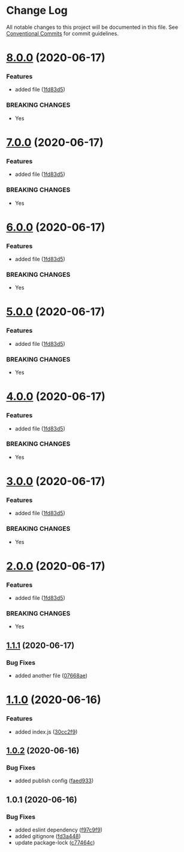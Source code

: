 # Change Log

All notable changes to this project will be documented in this file.
See [Conventional Commits](https://conventionalcommits.org) for commit guidelines.

# [8.0.0](https://github.com/lukeshay-sa/lerna-practice/compare/@lukeshay/package-one@1.1.1...@lukeshay/package-one@8.0.0) (2020-06-17)


### Features

* added file ([1fd83d5](https://github.com/lukeshay-sa/lerna-practice/commit/1fd83d52cd748ccc3de0743c7bdf63765bc3e20f))


### BREAKING CHANGES

* Yes





# [7.0.0](https://github.com/lukeshay-sa/lerna-practice/compare/@lukeshay/package-one@1.1.1...@lukeshay/package-one@7.0.0) (2020-06-17)


### Features

* added file ([1fd83d5](https://github.com/lukeshay-sa/lerna-practice/commit/1fd83d52cd748ccc3de0743c7bdf63765bc3e20f))


### BREAKING CHANGES

* Yes





# [6.0.0](https://github.com/lukeshay-sa/lerna-practice/compare/@lukeshay/package-one@1.1.1...@lukeshay/package-one@6.0.0) (2020-06-17)


### Features

* added file ([1fd83d5](https://github.com/lukeshay-sa/lerna-practice/commit/1fd83d52cd748ccc3de0743c7bdf63765bc3e20f))


### BREAKING CHANGES

* Yes





# [5.0.0](https://github.com/lukeshay-sa/lerna-practice/compare/@lukeshay/package-one@1.1.1...@lukeshay/package-one@5.0.0) (2020-06-17)


### Features

* added file ([1fd83d5](https://github.com/lukeshay-sa/lerna-practice/commit/1fd83d52cd748ccc3de0743c7bdf63765bc3e20f))


### BREAKING CHANGES

* Yes





# [4.0.0](https://github.com/lukeshay-sa/lerna-practice/compare/@lukeshay/package-one@1.1.1...@lukeshay/package-one@4.0.0) (2020-06-17)


### Features

* added file ([1fd83d5](https://github.com/lukeshay-sa/lerna-practice/commit/1fd83d52cd748ccc3de0743c7bdf63765bc3e20f))


### BREAKING CHANGES

* Yes





# [3.0.0](https://github.com/lukeshay-sa/lerna-practice/compare/@lukeshay/package-one@1.1.1...@lukeshay/package-one@3.0.0) (2020-06-17)


### Features

* added file ([1fd83d5](https://github.com/lukeshay-sa/lerna-practice/commit/1fd83d52cd748ccc3de0743c7bdf63765bc3e20f))


### BREAKING CHANGES

* Yes





# [2.0.0](https://github.com/lukeshay-sa/lerna-practice/compare/@lukeshay/package-one@1.1.1...@lukeshay/package-one@2.0.0) (2020-06-17)


### Features

* added file ([1fd83d5](https://github.com/lukeshay-sa/lerna-practice/commit/1fd83d52cd748ccc3de0743c7bdf63765bc3e20f))


### BREAKING CHANGES

* Yes





## [1.1.1](https://github.com/lukeshay-sa/lerna-practice/compare/@lukeshay/package-one@1.1.0...@lukeshay/package-one@1.1.1) (2020-06-17)


### Bug Fixes

* added another file ([07668ae](https://github.com/lukeshay-sa/lerna-practice/commit/07668ae6d8c542d58b9acf7ac61ff15457d6d198))





# [1.1.0](https://github.com/lukeshay-sa/lerna-practice/compare/@lukeshay/package-one@1.0.2...@lukeshay/package-one@1.1.0) (2020-06-16)


### Features

* added index.js ([30cc2f9](https://github.com/lukeshay-sa/lerna-practice/commit/30cc2f9a4ba2ff9106b3e1805c5a2893f22e7b08))





## [1.0.2](https://github.com/lukeshay-sa/lerna-practice/compare/@lukeshay/package-one@1.0.1...@lukeshay/package-one@1.0.2) (2020-06-16)


### Bug Fixes

* added publish config ([faed933](https://github.com/lukeshay-sa/lerna-practice/commit/faed933523b66d7eea69d1ce135aa429a50d5f8a))





## 1.0.1 (2020-06-16)


### Bug Fixes

* added eslint dependency ([f97c9f9](https://github.com/lukeshay-sa/lerna-practice/commit/f97c9f9a90e2f9633cf13b3c6e5c4bcf726914d5))
* added gitignore ([fd3a448](https://github.com/lukeshay-sa/lerna-practice/commit/fd3a44807c3f5849d061d68895eb3ed3fa48001e))
* update package-lock ([c77464c](https://github.com/lukeshay-sa/lerna-practice/commit/c77464c6da1cc9bdfa00dfe824bd4008500fa8bc))
